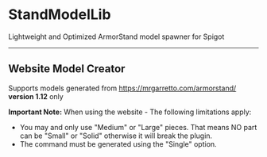 # StandModelLib
Lightweight and Optimized ArmorStand model spawner for Spigot

---
## Website Model Creator
Supports models generated from https://mrgarretto.com/armorstand/ <b>version 1.12</b> only

**Important Note:** When using the website - The following limitations apply:
* You may and only use "Medium" or "Large" pieces. That means NO part can be "Small" or "Solid" otherwise it will break the plugin.
* The command must be generated using the "Single" option.
